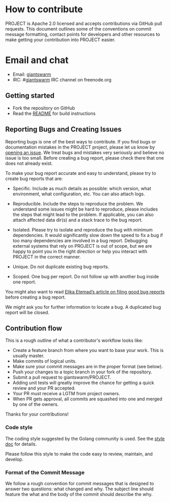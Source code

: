 # How to contribute

PROJECT is Apache 2.0 licensed and accepts contributions via GitHub pull
requests. This document outlines some of the conventions on commit message
formatting, contact points for developers and other resources to make getting
your contribution into PROJECT easier.

# Email and chat

- Email: [giantswarm](https://groups.google.com/forum/#!forum/giantswarm)
- IRC: #[giantswarm](irc://irc.freenode.org:6667/#giantswarm) IRC channel on
  freenode.org

## Getting started

- Fork the repository on GitHub
- Read the [README](README.md) for build instructions

## Reporting Bugs and Creating Issues

Reporting bugs is one of the best ways to contribute. If you find bugs or
documentation mistakes in the PROJECT project, please let us know by [opening an
issue](https://github.com/giantswarm/PROJECT/issues/new). We treat bugs and
mistakes very seriously and believe no issue is too small. Before creating a bug
report, please check there that one does not already exist.

To make your bug report accurate and easy to understand, please try to create
bug reports that are:

- Specific. Include as much details as possible: which version, what
  environment, what configuration, etc. You can also attach logs.

- Reproducible. Include the steps to reproduce the problem. We understand some
  issues might be hard to reproduce, please includes the steps that might lead
  to the problem. If applicable, you can also attach affected data dir(s) and a
  stack trace to the bug report.

- Isolated. Please try to isolate and reproduce the bug with minimum
  dependencies. It would significantly slow down the speed to fix a bug if too
  many dependencies are involved in a bug report. Debugging external systems
  that rely on PROJECT is out of scope, but we are happy to point you in the
  right direction or help you interact with PROJECT in the correct manner.

- Unique. Do not duplicate existing bug reports.

- Scoped. One bug per report. Do not follow up with another bug inside one
  report.

You might also want to read [Elika Etemad’s article on filing good bug
reports](http://fantasai.inkedblade.net/style/talks/filing-good-bugs/) before
creating a bug report.

We might ask you for further information to locate a bug. A duplicated bug
report will be closed.

## Contribution flow

This is a rough outline of what a contributor's workflow looks like:

- Create a feature branch from where you want to base your work. This is usually
  master.
- Make commits of logical units.
- Make sure your commit messages are in the proper format (see below).
- Push your changes to a topic branch in your fork of the repository.
- Submit a pull request to giantswarm/PROJECT.
- Adding unit tests will greatly improve the chance for getting a quick review
  and your PR accepted.
- Your PR must receive a LGTM from project owners.
- When PR gets approval, all commits are squashed into one and merged by one of
  the owners.

Thanks for your contributions!

### Code style

The coding style suggested by the Golang community is used. See the [style
doc](https://github.com/golang/go/wiki/CodeReviewComments) for details.

Please follow this style to make the code easy to review, maintain, and develop.

### Format of the Commit Message

We follow a rough convention for commit messages that is designed to answer two
questions: what changed and why. The subject line should feature the what and
the body of the commit should describe the why.